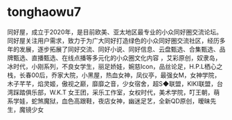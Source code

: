 # tonghaowu7
同好屋，成立于2020年，是目前欧美、亚太地区最专业的小众同好圈交流论坛。同好屋关注用户需求，致力于为广大同好打造绿色的小众同好圈交流社区，经历多年的发展，逐步拓展了同好交流、同好小说、同好信息、云盘甄选、合集甄选、品牌甄选、直播甄选、在线点播等多元化的小众圈文化内容 ，艾彩原创，奴隶岛，冰时代，小刚系列，不良女学生，丽足娇娃，婉慈Icon，品丝论足，H.P.L栖心之栈，长春00后，乔家大院，小黑屋，热血女神，凤仪亭，最强女M，女神学院，木子芊芊，焰灵姬，傲视之巅，靡靡之音，少女宿舍，超S◆联盟，KIKI联盟，台湾踩踏俱乐部，W.K.T 女王团，采乐工作室，女权时代，美术学院，叮王朝，萌系学娃，蛇煞魔狱，血色高跟鞋，夜店女神，幽迷足艺，全新QD原创，暧昧先生，魔镜少女
